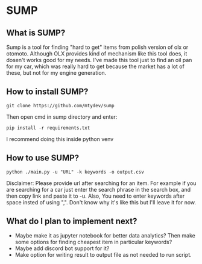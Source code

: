 # SUMP
## What is SUMP?
Sump is a tool for finding "hard to get" items from polish version of olx or otomoto. Although OLX provides kind of mechanism like this tool does, it dosen't works good for my needs.
I've made this tool just to find an oil pan for my car, which was really hard to get because the market has a lot of these, but not for my engine generation.

## How to install SUMP?
```
git clone https://github.com/mtydev/sump
```
Then open cmd in sump directory and enter:
```
pip install -r requirements.txt
```
I recommend doing this inside python venv

## How to use SUMP?
```
python ./main.py -u "URL" -k keywords -o output.csv
```
Disclaimer: Please provide url after searching for an item. For example if you are searching for a car just enter the search phrase in the search box, and then copy link and paste it to -u. Also, You need to enter keywords after space insted of using ",". Don't know why it's like this but I'll leave it for now.

## What do I plan to implement next?
- Maybe make it as jupyter notebook for better data analytics? Then make some options for finding cheapest item in particular keywords?
- Maybe add discord bot support for it?
- Make option for writing result to output file as not needed to run script.
